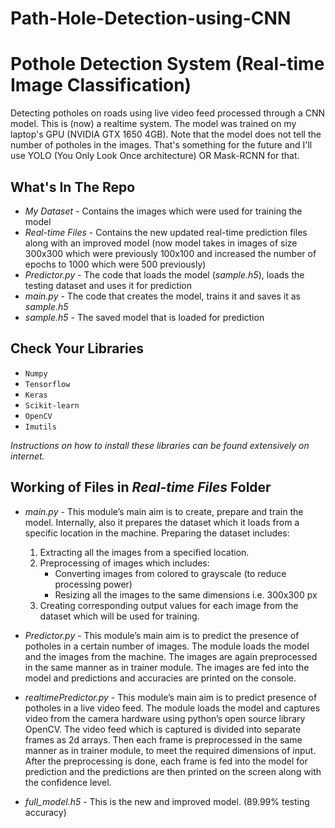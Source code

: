 # Path-Hole-Detection-using-CNN
# Pothole Detection System (Real-time Image Classification)

Detecting potholes on roads using live video feed processed through a CNN model. This is (now) a realtime system. The model was trained on my laptop's GPU (NVIDIA GTX 1650 4GB). Note that the model does not tell the number of potholes in the images. That's something for the future and I'll use YOLO (You Only Look Once architecture) OR Mask-RCNN for that.


## What's In The Repo

* *My Dataset* - Contains the images which were used for training the model
* *Real-time Files* - Contains the new updated real-time prediction files along with an improved model (now model takes in images of size 300x300 which were previously 100x100 and increased the number of epochs to 1000 which were 500 previously)
* *Predictor.py* - The code that loads the model (*sample.h5*), loads the testing dataset and uses it for prediction
* *main.py* - The code that creates the model, trains it and saves it as *sample.h5*
* *sample.h5* - The saved model that is loaded for prediction

## Check Your Libraries

* `Numpy`
* `Tensorflow`
* `Keras`
* `Scikit-learn`
* `OpenCV`
* `Imutils`

*Instructions on how to install these libraries can be found extensively on internet.*

## Working of Files in *Real-time Files* Folder

* *main.py* - This module’s main aim is to create, prepare and train the model. Internally, also it prepares the dataset which it loads from a specific location in the machine.
Preparing the dataset includes:
   1. Extracting all the images from a specified location.
   2. Preprocessing of images which includes:
      - Converting images from colored to grayscale (to reduce processing power)
      - Resizing all the images to the same dimensions i.e. 300x300 px
   3. Creating corresponding output values for each image from the dataset which will be used for training.
   
* *Predictor.py* - This module’s main aim is to predict the presence of potholes in a certain number of images. The module loads the model and the images from the machine. The images are again preprocessed in the same manner as in trainer module. The images are fed into the model and predictions and accuracies are printed on the console.

* *realtimePredictor.py* - This module’s main aim is to predict presence of potholes in a live video feed. The module loads the model and captures video from the camera hardware using python’s open source library OpenCV. The video feed which is captured is divided into separate frames as 2d arrays. Then each frame is preprocessed in the same manner as in trainer module, to meet the required dimensions of input. After the preprocessing is done, each frame is fed into the model for prediction and the predictions are then printed on the screen along with the confidence level.

* *full_model.h5* - This is the new and improved model. (89.99% testing accuracy)

